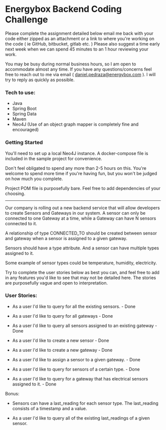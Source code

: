 # Energybox Backend Coding Challenge

Please complete the assignment detailed below email me back with your code either zipped as an attachment or a link to where you're working on the code ( ie GitHub, bitbucket, gitlab etc. ) 
Please also suggest a time early next week when we can spend 45 minutes to an 1 hour reviewing your work. 


You may be busy during normal business hours, so I am open to accommodate almost any time. 
If you have any questions/concerns feel free to reach out to me via email ( daniel.pedraza@energybox.com ). 
I will try to reply as quickly as possible.

### Tech to use:

- Java
- Spring Boot
- Spring Data
- Maven
- Neo4J (Use of an object graph mapper is completely fine and encouraged)

### Getting Started

You'll need to set up a local Neo4J instance. A docker-compose file is included in the sample project for convenience.

Don't feel obligated to spend any more than 2-5 hours on this. You're welcome to spend more time if you're having fun, but you won't be judged on how much you complete.

Project POM file is purposefully bare. Feel free to add dependencies of your choosing. 

---

Our company is rolling out a new backend service that will allow developers to create Sensors and Gateways in our system. 
A sensor can only be connected to one Gateway at a time, while a Gateway can have N sensors connected to it.

A relationship of type CONNECTED_TO should be created between sensor and gateway when a sensor is assigned to a given gateway.

Sensors should have a type attribute. And a sensor can have multiple types assigned to it. 

Some example of sensor types could be temperature, humidity, electricity.

Try to complete the user stories below as best you can, and feel free to add in any features you'd like to see that may not be detailed here. The stories are purposefully vague and open to interpretation.

### User Stories:

- As a user I'd like to query for all the existing sensors. - Done

- As a user I'd like to query for all gateways - Done

- As a user I'd like to query all sensors assigned to an existing gateway - Done

- As a user I'd like to create a new sensor - Done

- As a user I'd like to create a new gateway - Done

- As a user I'd like to assign a sensor to a given gateway. - Done

- As a user I'd like to query for sensors of a certain type. - Done

- As a user I'd like to query for a gateway that has electrical sensors assigned to it. - Done

Bonus:

- Sensors can have a last_reading for each sensor type. The last_reading consists of a timestamp and a value.

- As a user I'd like to query all of the existing last_readings of a given sensor.

